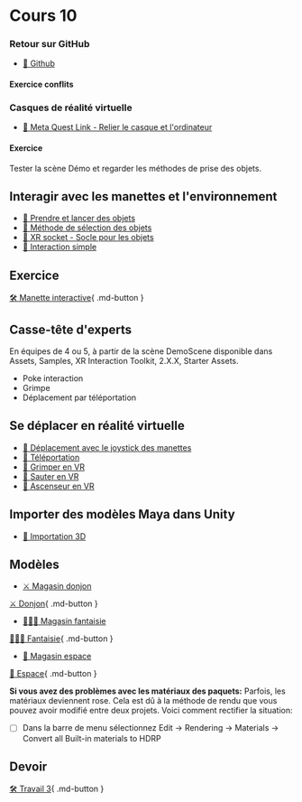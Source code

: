 # Cours 10

### Retour sur GitHub
- [📝 Github](./unity/github.md)

#### Exercice conflits

### Casques de réalité virtuelle
- [📝 Meta Quest Link - Relier le casque et l'ordinateur](./unity/meta_quest_link.md)

#### Exercice 
Tester la scène Démo et regarder les méthodes de prise des objets. 

## Interagir avec les manettes et l'environnement
- [📝 Prendre et lancer des objets](unity/interaction_vr.md)
- [📝 Méthode de sélection des objets](unity/methode_selection.md)
- [📝 XR socket - Socle pour les objets](unity/xr_socket.md)
- [📝 Interaction simple](unity/simpleInteraction.md)

## Exercice
[🛠️ Manette interactive](exercices/interaction_vr.md){ .md-button } 

## Casse-tête d'experts
En équipes de 4 ou 5, à partir de la scène DemoScene disponible dans Assets, Samples, XR Interaction Toolkit, 2.X.X, Starter Assets.     

- Poke interaction
- Grimpe
- Déplacement par téléportation

## Se déplacer en réalité virtuelle
- [📝 Déplacement avec le joystick des manettes](unity/deplacement_vr.md)
- [📝 Téléportation](unity/teleportation.md)
- [📝 Grimper en VR](unity/grimper.md)
- [📝 Sauter en VR](unity/sauter.md)
- [📝 Ascenseur en VR](unity/ascenseur.md)  


## Importer des modèles Maya dans Unity
- [📝 Importation 3D](unity/Importation3D.md)


## Modèles
- [⚔️ Magasin donjon](https://assetstore.unity.com/packages/3d/environments/dungeons/simple-dungeons-cartoon-assets-75980)  

[⚔️ Donjon](https://cmontmorency365-my.sharepoint.com/:u:/g/personal/lora_boisvert_cmontmorency_qc_ca/EVbP42OTXHxIi2BA4lpLO-0Br1QqZyi6_HFFBJTFf4Er0g?e=Dy174s){ .md-button }

- [🧙🏻‍♂️ Magasin fantaisie](https://assetstore.unity.com/packages/3d/environments/fantasy/simple-fantasy-interiors-cartoon-assets-76478)

[🧙🏻‍♂️ Fantaisie](https://cmontmorency365-my.sharepoint.com/:u:/g/personal/lora_boisvert_cmontmorency_qc_ca/ESAhgRY5NWVMssSuucGOJK4BD2jhRTc06G0cH6XRp6nmjw?e=8i1izP){ .md-button }

- [🚀 Magasin espace](https://assetstore.unity.com/packages/3d/environments/sci-fi/simple-space-interiors-cartoon-assets-87964)

[🚀 Espace](https://cmontmorency365-my.sharepoint.com/:u:/g/personal/lora_boisvert_cmontmorency_qc_ca/EYK1_f5Y22NHoiYN-gaHTSQBsiP2sA3XKSFIpavqGjlWgg?e=46Aeov){ .md-button }

**Si vous avez des problèmes avec les matériaux des paquets:**
Parfois, les matériaux deviennent rose. Cela est dû à la méthode de rendu que vous pouvez avoir modifié entre deux projets. Voici comment rectifier la situation:     

- [ ] Dans la barre de menu sélectionnez Edit -> Rendering -> Materials -> Convert all Built-in materials to HDRP 

## Devoir
[🛠️ Travail 3](./travaux/travail3.md){ .md-button } 
